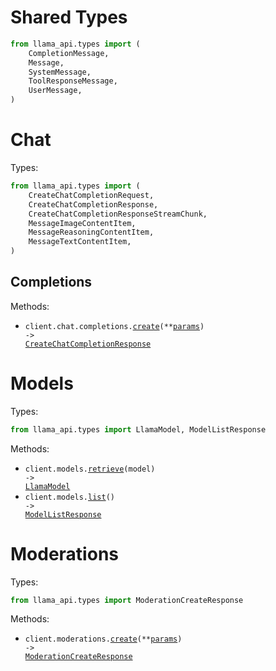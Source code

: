 # Shared Types

```python
from llama_api.types import (
    CompletionMessage,
    Message,
    SystemMessage,
    ToolResponseMessage,
    UserMessage,
)
```

# Chat

Types:

```python
from llama_api.types import (
    CreateChatCompletionRequest,
    CreateChatCompletionResponse,
    CreateChatCompletionResponseStreamChunk,
    MessageImageContentItem,
    MessageReasoningContentItem,
    MessageTextContentItem,
)
```

## Completions

Methods:

- <code title="post /v1/chat/completions">client.chat.completions.<a href="./src/llama_api/resources/chat/completions.py">create</a>(\*\*<a href="src/llama_api/types/chat/completion_create_params.py">params</a>) -> <a href="./src/llama_api/types/create_chat_completion_response.py">CreateChatCompletionResponse</a></code>

# Models

Types:

```python
from llama_api.types import LlamaModel, ModelListResponse
```

Methods:

- <code title="get /v1/models/{model}">client.models.<a href="./src/llama_api/resources/models.py">retrieve</a>(model) -> <a href="./src/llama_api/types/llama_model.py">LlamaModel</a></code>
- <code title="get /v1/models">client.models.<a href="./src/llama_api/resources/models.py">list</a>() -> <a href="./src/llama_api/types/model_list_response.py">ModelListResponse</a></code>

# Moderations

Types:

```python
from llama_api.types import ModerationCreateResponse
```

Methods:

- <code title="post /v1/moderations">client.moderations.<a href="./src/llama_api/resources/moderations.py">create</a>(\*\*<a href="src/llama_api/types/moderation_create_params.py">params</a>) -> <a href="./src/llama_api/types/moderation_create_response.py">ModerationCreateResponse</a></code>
